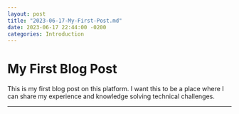 ```yaml
---
layout: post
title: "2023-06-17-My-First-Post.md"
date: 2023-06-17 22:44:00 -0200
categories: Introduction
---
```


# My First Blog Post

This is my first blog post on this platform.
I want this to be a place where I can share my experience and knowledge solving technical challenges.

---
